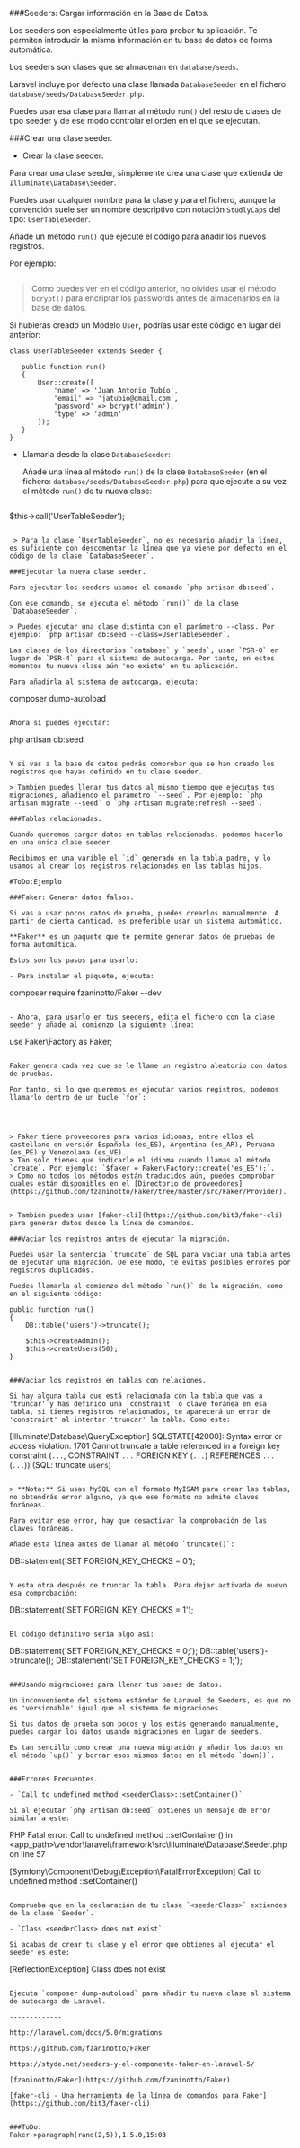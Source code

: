 ###Seeders: Cargar información en la Base de Datos.

Los seeders son especialmente útiles para probar tu aplicación. Te permiten introducir la misma información en tu base de datos de forma automática.

Los seeders son clases que se almacenan en `database/seeds`.

Laravel incluye por defecto una clase llamada `DatabaseSeeder` en el fichero `database/seeds/DatabaseSeeder.php`.

Puedes usar esa clase para llamar al método `run()` del resto de clases de tipo seeder y de ese modo controlar el orden en el que se ejecutan.

###Crear una clase seeder.

- Crear la clase seeder:

 Para crear una clase seeder, símplemente crea una clase que extienda de `Illuminate\Database\Seeder`.

 Puedes usar cualquier nombre para la clase y para el fichero, aunque la convención suele ser un nombre descriptivo con notación `StudlyCaps` del tipo: `UserTableSeeder`.

 Añade un método `run()` que ejecute el código para añadir los nuevos registros.
 
 Por ejemplo:

 ```

 ```

> Como puedes ver en el código anterior, no olvides usar el método `bcrypt()` para encriptar los passwords antes de almacenarlos en la base de datos.

 Si hubieras creado un Modelo `User`, podrías usar este código en lugar del anterior:
 ```
class UserTableSeeder extends Seeder {

	public function run()
	{
		User::create([
			'name' => 'Juan Antonio Tubío',
			'email' => 'jatubio@gmail.com',
			'password' => bcrypt('admin'),
            'type' => 'admin'
		]);
	}
}
```
 


- Llamarla desde la clase `DatabaseSeeder`:
  
  Añade una línea al método `run()` de la clase `DatabaseSeeder` (en el fichero: `database/seeds/DatabaseSeeder.php`) para que ejecute a su vez el método `run()` de tu nueva clase:
  
  ```
$this->call('UserTableSeeder');
```

 > Para la clase `UserTableSeeder`, no es necesario añadir la línea, es suficiente con descomentar la línea que ya viene por defecto en el código de la clase `DatabaseSeeder`.

###Ejecutar la nueva clase seeder.

Para ejecutar los seeders usamos el comando `php artisan db:seed`.

Con ese comando, se ejecuta el método `run()` de la clase `DatabaseSeeder`.

> Puedes ejecutar una clase distinta con el parámetro --class. Por ejemplo: `php artisan db:seed --class=UserTableSeeder`.

Las clases de los directorios `database` y `seeds`, usan `PSR-0` en lugar de `PSR-4` para el sistema de autocarga. Por tanto, en estos momentos tu nueva clase aún 'no existe' en tu aplicación.

Para añadirla al sistema de autocarga, ejecuta:
```
composer dump-autoload
```

Ahora sí puedes ejecutar:
```
php artisan db:seed
```

Y si vas a la base de datos podrás comprobar que se han creado los registros que hayas definido en tu clase seeder.

> También puedes llenar tus datos al mismo tiempo que ejecutas tus migraciones, añadiendo el parámetro `--seed`. Por ejemplo: `php artisan migrate --seed` o `php artisan migrate:refresh --seed`.

###Tablas relacionadas.

Cuando queremos cargar datos en tablas relacionadas, podemos hacerlo en una única clase seeder.

Recibimos en una varible el `id` generado en la tabla padre, y lo usamos al crear los registros relacionados en las tablas hijos.

#ToDo:Ejemplo

###Faker: Generar datos falsos.

Si vas a usar pocos datos de prueba, puedes crearlos manualmente. A partir de cierta cantidad, es preferible usar un sistema automático.

**Faker** es un paquete que te permite generar datos de pruebas de forma automática.

Estos son los pasos para usarlo:

- Para instalar el paquete, ejecuta: 
```
composer require fzaninotto/Faker --dev
```

- Ahora, para usarlo en tus seeders, edita el fichero con la clase seeder y añade al comienzo la siguiente línea: 
```
use Faker\Factory as Faker;
```

Faker genera cada vez que se le llame un registro aleatorio con datos de pruebas.

Por tanto, si lo que queremos es ejecutar varios registros, podemos llamarlo dentro de un bucle `for`:




> Faker tiene proveedores para varios idiomas, entre ellos el castellano en versión Española (es_ES), Argentina (es_AR), Peruana (es_PE) y Venezolana (es_VE).
> Tan sólo tienes que indicarle el idioma cuando llamas al método `create`. Por ejemplo: `$faker = Faker\Factory::create('es_ES');`.
> Como no todos los métodos están traducidos aún, puedes comprobar cuales están disponibles en el [Directorio de proveedores](https://github.com/fzaninotto/Faker/tree/master/src/Faker/Provider).


> También puedes usar [faker-cli](https://github.com/bit3/faker-cli) para generar datos desde la línea de comandos.

###Vaciar los registros antes de ejecutar la migración.

Puedes usar la sentencia `truncate` de SQL para vaciar una tabla antes de ejecutar una migración. De ese modo, te evitas posibles errores por registros duplicados.

Puedes llamarla al comienzo del método `run()` de la migración, como en el siguiente código:

```
	public function run()
	{
		DB::table('users')->truncate();

		$this->createAdmin();
		$this->createUsers(50);
	}
```

###Vaciar los registros en tablas con relaciones.

Si hay alguna tabla que está relacionada con la tabla que vas a 'truncar' y has definido una 'constraint' o clave foránea en esa tabla, si tienes registros relacionados, te aparecerá un error de 'constraint' al intentar 'truncar' la tabla. Como este:

```
[Illuminate\Database\QueryException]
  SQLSTATE[42000]: Syntax error or access violation: 1701 Cannot truncate a table referenced in a foreign key constraint (`...`, CONSTRAINT `...` FOREIGN KEY (`...`) REFERENCES `...` (`...`)) (SQL: truncate `users`)
 ```
 
> **Nota:** Si usas MySQL con el formato MyISAM para crear las tablas, no obtendrás error alguno, ya que ese formato no admite claves foráneas. 
 
Para evitar ese error, hay que desactivar la comprobación de las claves foráneas.

Añade esta línea antes de llamar al método `truncate()`:
```
DB::statement('SET FOREIGN_KEY_CHECKS = 0');
```

Y esta otra después de truncar la tabla. Para dejar activada de nuevo esa comprobación:
```
DB::statement('SET FOREIGN_KEY_CHECKS = 1');
```

El código definitivo sería algo así:
```
DB::statement('SET FOREIGN_KEY_CHECKS = 0;');
DB::table('users')->truncate();
DB::statement('SET FOREIGN_KEY_CHECKS = 1;');
```

###Usando migraciones para llenar tus bases de datos.

Un inconveniente del sistema estándar de Laravel de Seeders, es que no es 'versionable' igual que el sistema de migraciones.

Si tus datos de prueba son pocos y los estás generando manualmente, puedes cargar los datos usando migraciones en lugar de seeders.

Es tan sencillo como crear una nueva migración y añadir los datos en el método `up()` y borrar esos mismos datos en el método `down()`.


###Errores Frecuentes.

- `Call to undefined method <seederClass>::setContainer()`

Si al ejecutar `php artisan db:seed` obtienes un mensaje de error similar a este:

```
PHP Fatal error:  Call to undefined method <seederClass>::setContainer() in <app_path>\vendor\laravel\framework\src\Illuminate\Database\Seeder.php on line 57

  [Symfony\Component\Debug\Exception\FatalErrorException]
  Call to undefined method <seederClass>::setContainer()
```

Comprueba que en la declaración de tu clase `<seederClass>` extiendes de la clase `Seeder`.

- `Class <seederClass> does not exist`

Si acabas de crear tu clase y el error que obtienes al ejecutar el seeder es este:

```
[ReflectionException]
  Class <seederClass> does not exist
```

Ejecuta `composer dump-autoload` para añadir tu nueva clase al sistema de autocarga de Laravel.

-------------

http://laravel.com/docs/5.0/migrations

https://github.com/fzaninotto/Faker

https://styde.net/seeders-y-el-componente-faker-en-laravel-5/

[fzaninotto/Faker](https://github.com/fzaninotto/Faker)

[faker-cli - Una herramienta de la línea de comandos para Faker](https://github.com/bit3/faker-cli)   


###ToDo:
Faker->paragraph(rand(2,5)),1.5.0,15:03